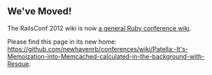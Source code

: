 We've Moved!
------------

The RailsConf 2012 wiki is now [a general Ruby conference wiki](https://github.com/newhavenrb/conferences/wiki).

Please find this page in its new home:  https://github.com/newhavenrb/conferences/wiki/Patella:-It's-Memoization-into-Memcached-calculated-in-the-background-with-Resque.
